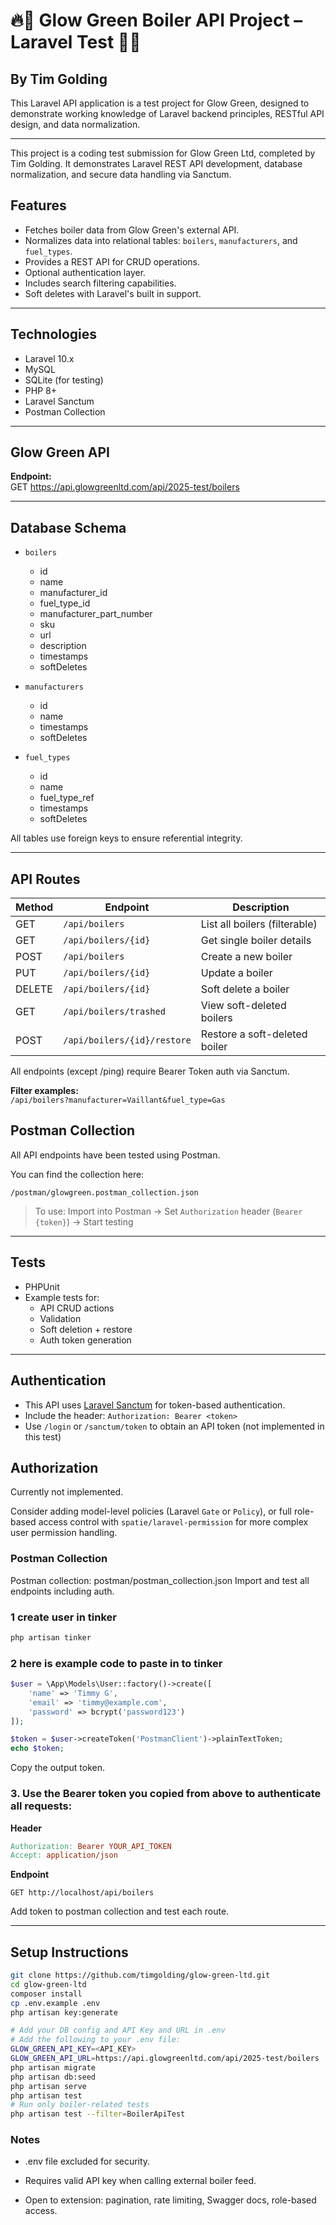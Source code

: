 # 🔥💚 Glow Green Boiler API Project – Laravel Test 💚🔥

## By Tim Golding

This Laravel API application is a test project for Glow Green, designed to demonstrate working knowledge of Laravel backend principles, RESTful API design, and data normalization.

---

This project is a coding test submission for Glow Green Ltd, completed by Tim Golding.
It demonstrates Laravel REST API development, database normalization, and secure data handling via Sanctum.

## Features

- Fetches boiler data from Glow Green's external API.
- Normalizes data into relational tables: `boilers`, `manufacturers`, and `fuel_types`.
- Provides a REST API for CRUD operations.
- Optional authentication layer.
- Includes search filtering capabilities.
- Soft deletes with Laravel's built in support.

---

## Technologies

- Laravel 10.x
- MySQL
- SQLite (for testing)
- PHP 8+
- Laravel Sanctum
- Postman Collection

---

##  Glow Green API

**Endpoint:**  
GET https://api.glowgreenltd.com/api/2025-test/boilers

---

## Database Schema

- `boilers`  
  - id  
  - name  
  - manufacturer_id  
  - fuel_type_id  
  - manufacturer_part_number  
  - sku  
  - url  
  - description  
  - timestamps  
  - softDeletes  

- `manufacturers`  
  - id  
  - name  
  - timestamps  
  - softDeletes  

- `fuel_types`  
  - id  
  - name  
  - fuel_type_ref  
  - timestamps  
  - softDeletes  

All tables use foreign keys to ensure referential integrity.

---

## API Routes

| Method | Endpoint                     | Description                      |
|--------|------------------------------|----------------------------------|
| GET    | `/api/boilers`               | List all boilers (filterable)    |
| GET    | `/api/boilers/{id}`          | Get single boiler details        |
| POST   | `/api/boilers`               | Create a new boiler              |
| PUT    | `/api/boilers/{id}`          | Update a boiler                  |
| DELETE | `/api/boilers/{id}`          | Soft delete a boiler             |
| GET    | `/api/boilers/trashed`       | View soft-deleted boilers        |
| POST   | `/api/boilers/{id}/restore`  | Restore a soft-deleted boiler    |

All endpoints (except /ping) require Bearer Token auth via Sanctum.

**Filter examples:**  
`/api/boilers?manufacturer=Vaillant&fuel_type=Gas`


## Postman Collection

All API endpoints have been tested using Postman.

You can find the collection here:

`/postman/glowgreen.postman_collection.json`

> To use: Import into Postman → Set `Authorization` header (`Bearer {token}`) → Start testing

---

## Tests

- PHPUnit
- Example tests for:
  - API CRUD actions
  - Validation
  - Soft deletion + restore
  - Auth token generation

---

## Authentication

- This API uses [Laravel Sanctum](https://laravel.com/docs/sanctum) for token-based authentication.
- Include the header: `Authorization: Bearer <token>`
- Use `/login` or `/sanctum/token` to obtain an API token (not implemented in this test)

## Authorization

Currently not implemented.

Consider adding model-level policies (Laravel `Gate` or `Policy`), or full role-based access control with `spatie/laravel-permission` for more complex user permission handling.

### Postman Collection

Postman collection: postman/postman_collection.json
Import and test all endpoints including auth.

### 1 create user in tinker

```bash
php artisan tinker
```

### 2 here is example code to paste in to tinker

```php
$user = \App\Models\User::factory()->create([
    'name' => 'Timmy G',
    'email' => 'timmy@example.com',
    'password' => bcrypt('password123')
]);

$token = $user->createToken('PostmanClient')->plainTextToken;
echo $token;
```
Copy the output token.

### 3. Use the Bearer token you copied from above to authenticate all requests:

**Header**
```makefile
Authorization: Bearer YOUR_API_TOKEN
Accept: application/json
```

**Endpoint**
```nginx
GET http://localhost/api/boilers
```

Add token to postman collection and test each route.

---

## Setup Instructions

```bash
git clone https://github.com/timgolding/glow-green-ltd.git
cd glow-green-ltd
composer install
cp .env.example .env
php artisan key:generate

# Add your DB config and API Key and URL in .env
# Add the following to your .env file:
GLOW_GREEN_API_KEY=<API_KEY>
GLOW_GREEN_API_URL=https://api.glowgreenltd.com/api/2025-test/boilers
php artisan migrate
php artisan db:seed
php artisan serve
php artisan test
# Run only boiler-related tests
php artisan test --filter=BoilerApiTest
```

### Notes

- .env file excluded for security.

- Requires valid API key when calling external boiler feed.

- Open to extension: pagination, rate limiting, Swagger docs, role-based access.
